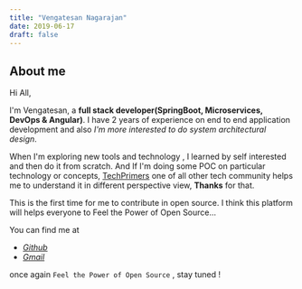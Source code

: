 ```yaml
---
title: "Vengatesan Nagarajan"
date: 2019-06-17
draft: false
---
```


## About me
Hi All,

I'm Vengatesan, a **full stack developer(SpringBoot, Microservices, DevOps & Angular)**. I have 2 years of experience on end to end application development and also *I'm more interested to do system architectural design*.

When I'm exploring new tools and technology , I learned by self interested and then do it from scratch. And If I'm doing some POC on particular technology or concepts,  [TechPrimers](https://youtube.com/TechPrimers) one of all other tech community helps me to understand it in different perspective view, **Thanks** for that.

This is the first time for me to contribute in open source. I think this platform will helps everyone to 
Feel the Power of Open Source...  

You can find me at

 - [*Github*](https://github.com/vengatesanns)
 - [*Gmail*](mailto:vengat19amd@gmail.com)

once again `Feel the Power of Open Source` , stay tuned !